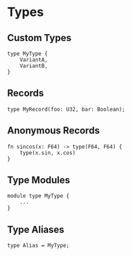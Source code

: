 # Types

## Custom Types

```
type MyType {
    VariantA,
    VariantB,
}
```

## Records

```
type MyRecord(foo: U32, bar: Boolean);
```

## Anonymous Records

```
fn sincos(x: F64) -> type(F64, F64) {
    type(x.sin, x.cos)
}
```

## Type Modules

```
module type MyType {
    ...
}
```


## Type Aliases

```
type Alias = MyType;
```
